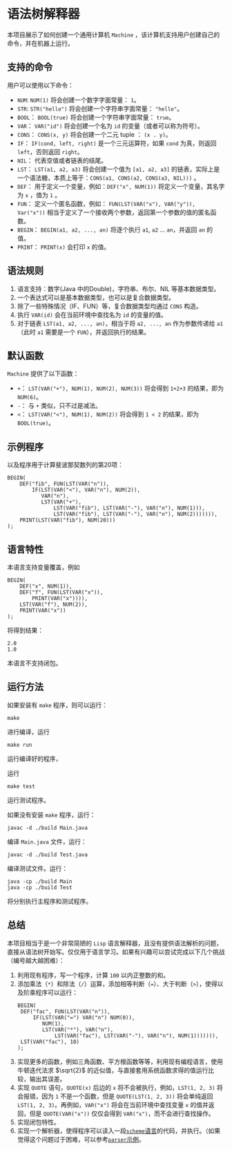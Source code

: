 # 语法树解释器

本项目展示了如何创建一个通用计算机 `Machine` ，该计算机支持用户创建自己的命令，并在机器上运行。

## 支持的命令

用户可以使用以下命令：

- `NUM`: `NUM(1)` 将会创建一个数字字面常量： `1`。
- `STR`: `STR("hello")` 将会创建一个字符串字面常量： `"hello"`。
- `BOOL`： `BOOL(true)` 将会创建一个字符串字面常量： `true`。
- `VAR`： `VAR("id")` 将会创建一个名为 `id` 的变量（或者可以称为符号）。
- `CONS`： `CONS(x, y)` 将会创建一个二元 tuple ： `(x . y)`。
- `IF`： `IF(cond, left, right)` 是一个三元运算符，如果 `cond` 为真，则返回 `left`，否则返回 `right`。
- `NIL`： 代表空值或者链表的结尾。
- `LST`： `LST(a1, a2, a3)` 将会创建一个值为 `[a1, a2, a3]` 的链表，实际上是一个语法糖，本质上等于：`CONS(a1, CONS(a2, CONS(a3, NIL)))` 。
- `DEF`： 用于定义一个变量，例如：`DEF("x", NUM(1))` 将定义一个变量，其名字为 `x` ，值为 `1` 。
- `FUN`： 定义一个匿名函数，例如： `FUN(LST(VAR("x"), VAR("y")), Var("x"))` 相当于定义了一个接收两个参数，返回第一个参数的值的匿名函数。
- `BEGIN`： `BEGIN(a1, a2, ..., an)` 将逐个执行 `a1`, `a2` ... `an`，并返回 `an` 的值。
- `PRINT`： `PRINT(x)` 会打印 `x` 的值。
  
## 语法规则

1. 语言支持：数字(Java 中的Double)，字符串、布尔、NIL 等基本数据类型。
2. 一个表达式可以是基本数据类型，也可以是复合数据类型。
3. 除了一些特殊情况（IF、FUN）等，复合数据类型均通过 `CONS` 构造。
4. 执行 `VAR(id)` 会在当前环境中查找名为 `id` 的变量的值。
5. 对于链表 `LST(a1, a2, ..., an)`，相当于将 `a2, ..., an` 作为参数传递给 `a1` （此时 `a1` 需要是一个 `FUN`），并返回执行的结果。

## 默认函数

`Machine` 提供了以下函数：

- `+`： `LST(VAR("+"), NUM(1), NUM(2), NUM(3))` 将会得到 `1+2+3` 的结果，即为 `NUM(6)`。
- `-`： 与 `+` 类似，只不过是减法。
- `<`： `LST(VAR("<"), NUM(1), NUM(2))` 将会得到 `1 < 2` 的结果，即为 `BOOL(true)`。

## 示例程序

以及程序用于计算斐波那契数列的第20项：

```
BEGIN(
    DEF("fib", FUN(LST(VAR("n")),
        IF(LST(VAR("<"), VAR("n"), NUM(2)),
           VAR("n"),
           LST(VAR("+"),
               LST(VAR("fib"), LST(VAR("-"), VAR("n"), NUM(1))),
               LST(VAR("fib"), LST(VAR("-"), VAR("n"), NUM(2))))))),
    PRINT(LST(VAR("fib"), NUM(20)))
);
```

## 语言特性

本语言支持变量覆盖，例如

```
BEGIN(
    DEF("x", NUM(1)),
    DEF("f", FUN(LST(VAR("x")),
        PRINT(VAR("x")))),
    LST(VAR("f"), NUM(2)),
    PRINT(VAR("x"))
);
```

将得到结果：

```
2.0
1.0
```

本语言不支持闭包。

## 运行方法

如果安装有 `make` 程序，则可以运行：

```
make
```

进行编译，运行

```
make run
```

运行编译好的程序，

运行

```
make test
```

运行测试程序。

如果没有安装 `make` 程序，运行：

```
javac -d ./build Main.java
```

编译 `Main.java` 文件，运行：

```
javac -d ./build Test.java
```

编译测试文件。运行：

```
java -cp ./build Main
java -cp ./build Test
```

将分别执行主程序和测试程序。

## 总结

本项目相当于是一个非常简陋的 `Lisp` 语言解释器，且没有提供语法解析的问题，直接从语法树开始写。仅仅用于语言学习。如果有兴趣可以尝试完成以下几个挑战（编号越大越困难）：

1. 利用现有程序，写一个程序，计算 `100` 以内正整数的和。
2. 添加乘法（`*`）和除法（`/`）运算，添加相等判断（`=`）、大于判断（`>`），使得以及阶乘程序可以运行：
   ```
   BEGIN(
    DEF("fac", FUN(LST(VAR("n")),
        IF(LST(VAR("=") VAR("n") NUM(0)),
           NUM(1),
           LST(VAR("*"), VAR("n"),
               LST(VAR("fac"), LST(VAR("-"), VAR("n"), NUM(1))))))),
    LST(VAR("fac"), 10)
   );
   ```
3. 实现更多的函数，例如三角函数、平方根函数等等，利用现有编程语言，使用牛顿迭代法求 $\sqrt{2}$ 的近似值，与直接套用系统函数求得的值运行比较，输出其误差。
4. 实现 `QUOTE` 语句，`QUOTE(x)` 后边的 `x` 将不会被执行，例如，`LST(1, 2, 3)` 将会报错，因为 `1` 不是一个函数，但是 `QUOTE(LST(1, 2, 3))` 将会单纯返回 `LST(1, 2, 3)`。再例如，`VAR("x")` 将会在当前环境中查找变量 `x` 的值并返回，但是 `QUOTE(VAR("x"))` 仅仅会得到 `VAR("x")`，而不会进行查找操作。
5. 实现闭包特性。
6. 实现一个解析器，使得程序可以读入一段[`scheme`语言](https://www.scheme.com/tspl4/)的代码，并执行。（如果觉得这个问题过于困难，可以参考[`parser`示例](https://github.com/pdcxs/java-class-material/tree/main/examples/parser)。